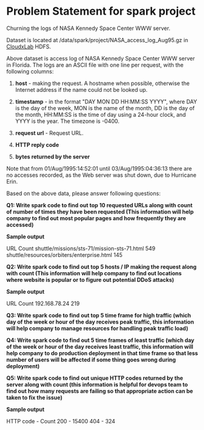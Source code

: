 # Problem Statement for spark project

Churning the logs of NASA Kennedy Space Center WWW server.

Dataset is located at /data/spark/project/NASA_access_log_Aug95.gz in [CloudxLab](https://cloudxlab.com) HDFS.

Above dataset is access log of NASA Kennedy Space Center WWW server in Florida. The logs are an ASCII file with one line per request, with the following columns:

1. **host** - making the request. A hostname when possible, otherwise the Internet address if the name could not be looked up.

2. **timestamp** - in the format "DAY MON DD HH:MM:SS YYYY", where DAY is the day of the week, MON is the name of the month, DD is the day of the month, HH:MM:SS is the time of day using a 24-hour clock, and YYYY is the year. The timezone is -0400.

3. **request url** - Request URL.

4. **HTTP reply code**

5. **bytes returned by the server**

Note that from 01/Aug/1995:14:52:01 until 03/Aug/1995:04:36:13 there are no accesses recorded, as the Web server was shut down, due to Hurricane Erin.

Based on the above data, please answer following questions:

**Q1: Write spark code to find out top 10 requested URLs along with count of number of times they have been requested (This information will help company to find out most popular pages and how frequently they are accessed)**

**Sample output**

URL Count
shuttle/missions/sts-71/mission-sts-71.html 549
shuttle/resources/orbiters/enterprise.html 145

**Q2: Write spark code to find out top 5 hosts / IP making the request along with count (This information will help company to find out locations where website is popular or to figure out potential DDoS attacks)**

**Sample output**

URL Count
192.168.78.24 219

**Q3: Write spark code to find out top 5 time frame for high traffic (which day of the week or hour of the day receives peak traffic, this information will help company to manage resources for handling peak traffic load)**

**Q4: Write spark code to find out 5 time frames of least traffic (which day of the week or hour of the day receives least traffic, this information will help company to do production deployment in that time frame so that less number of users will be affected if some thing goes wrong during deployment)**

**Q5: Write spark code to find out unique HTTP codes returned by the server along with count (this information is helpful for devops team to find out how many requests are failing so that appropriate action can be taken to fix the issue)**

**Sample output**

HTTP code - Count
200 - 15400
404 - 324